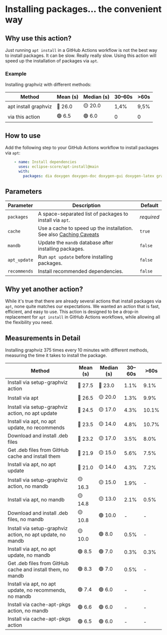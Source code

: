 # Installing packages... the convenient way

## Why use this action?

Just running `apt install` in a GitHub Actions workflow is not the best way to
install packages. It can be slow. Really really slow. Using this action will
speed up the installation of packages via `apt`.

### Example

Installing graphviz with different methods:


| Method | Mean (s) | Median (s) | 30–60s | >60s |
|--------|----------|------------|--------|------|
| apt install graphviz | 🔴 26.0 | 🟡 20.0 | 1,4% | 9,5% |
| via this action | 🟢 6.5 | 🟢 6.0 | 0 | 0 |


## How to use

Add the following step to your GitHub Actions workflow to install packages via `apt`:

```yaml
    - name: Install dependencies
      uses: eclipse-score/apt-install@main
      with:
        packages: dia doxygen doxygen-doc doxygen-gui doxygen-latex graphviz mscgen
```

## Parameters

| Parameter | Description | Default |
|-----------|-------------|---------|
| `packages` | A space-separated list of packages to install via `apt`. | *required* |
| `cache` | Use a cache to speed up the installation. See also [Caching Caveats](https://github.com/awalsh128/cache-apt-pkgs-action#caveats) | `true` |
| `mandb` | Update the `mandb` database after installing packages. | `false` |
| `apt_update` | Run `apt update` before installing packages. | `false` |
| `recommends` | Install recommended dependencies. | `false` |

## Why yet another action?

While it's true that there are already several actions that install packages via `apt`, none quite matches our expectations.
We wanted an action that is fast, efficient, and easy to use. This action is designed to be a drop-in replacement for `apt install` in GitHub Actions workflows, while allowing all the flexibility you need.

## Measurements in Detail

Installing graphviz 375 times every 10 minutes with different methods, measuring the time it takes to install the package.

| Method | Mean (s) | Median (s) | 30–60s | >60s |
|--------|----------|------------|--------|------|
| Install via setup-graphviz action | 🔴 27.5 | 🔴 23.0 | 1.1% | 9.1% |
| Install via apt | 🔴 26.5 | 🟡 20.0 | 1.3% | 9.9% |
| Install via setup-graphviz action, no apt update | 🔴 24.5 | 🟡 17.0 | 4.3% | 10.1% |
| Install via apt, no apt update, no recommends | 🔴 23.5 | 🟡 14.0 | 4.8% | 10.7% |
| Download and install .deb files | 🔴 23.2 | 🟡 17.0 | 3.5% | 8.0% |
| Get .deb files from GitHub cache and install them | 🔴 21.9 | 🟡 15.0 | 5.6% | 7.5% |
| Install via apt, no apt update | 🔴 21.0 | 🟡 14.0 | 4.3% | 7.2% |
| Install via setup-graphviz action, no mandb | 🟡 16.3 | 🟡 15.0 | 1.9% | - |
| Install via apt, no mandb | 🟡 14.8 | 🟡 13.0 | 2.1% | 0.5% |
| Download and install .deb files, no mandb | 🟡 10.8 | 🟢 10.0 | - | - |
| Install via setup-graphviz action, no apt update, no mandb | 🟡 10.0 | 🟢 8.0 | 0.5% | - |
| Install via apt, no apt update, no mandb | 🟢 8.5 | 🟢 7.0 | 0.3% | 0.3% |
| Get .deb files from GitHub cache and install them, no mandb | 🟢 8.3 | 🟢 7.0 | 0.5% | - |
| Install via apt, no apt update, no recommends, no mandb | 🟢 7.4 | 🟢 6.0 | - | - |
| Install via cache-apt-pkgs action, no mandb | 🟢 6.6 | 🟢 6.0 | - | - |
| Install via cache-apt-pkgs action | 🟢 6.5 | 🟢 6.0 | - | - |
